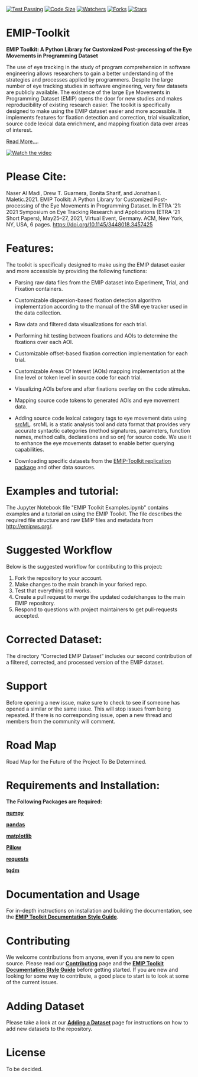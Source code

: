 [![Test Passing](https://github.com/nalmadi/EMIP-Toolkit/actions/workflows/test.yml/badge.svg?branch=main)](https://github.com/nalmadi/EMIP-Toolkit/actions/workflows/test.yml)
[![Code Size](https://img.shields.io/github/languages/code-size/nalmadi/EMIP-Toolkit?color=gold)](https://github.com/nalmadi/EMIP-Toolkit)
[![Watchers](https://img.shields.io/github/watchers/nalmadi/EMIP-Toolkit?color=magenta)](https://github.com/nalmadi/EMIP-Toolkit)
[![Forks](https://img.shields.io/github/forks/nalmadi/EMIP-Toolkit?color=magenta)](https://github.com/nalmadi/EMIP-Toolkit)
[![Stars](https://img.shields.io/github/stars/nalmadi/EMIP-Toolkit?color=magenta)](https://github.com/nalmadi/EMIP-Toolkit)



# EMIP-Toolkit

**EMIP Toolkit: A Python Library for Customized Post-processing of the Eye Movements in Programming Dataset**

The use of eye tracking in the study of program comprehension in software engineering allows researchers to gain a better understanding of the strategies and processes applied by programmers. Despite the large number of eye tracking studies in software engineering, very few datasets are publicly available. The existence of the large Eye Movements in Programming Dataset (EMIP) opens the door for new studies and makes reproducibility of existing research easier. The toolkit is specifically designed to make using the EMIP dataset easier and more accessible. It implements features for fixation detection and correction, trial visualization, source code lexical data enrichment, and mapping fixation data over areas of interest. 

[Read More...](https://www.researchgate.net/publication/350485560_EMIP_Toolkit_A_Python_Library_for_Customized_Post-processing_of_the_Eye_Movements_in_Programming_Dataset).

[![Watch the video](https://imgur.com/IcowLr3.png)](https://www.youtube.com/watch?v=wFdGyM6qUlE)

# Please Cite: 
Naser Al Madi, Drew T. Guarnera, Bonita Sharif, and Jonathan I. Maletic.2021. EMIP Toolkit: A Python Library for Customized Post-processing of the Eye Movements in Programming Dataset. In ETRA ’21: 2021 Symposium on Eye Tracking Research and Applications (ETRA ’21 Short Papers), May25–27, 2021, Virtual Event, Germany. ACM, New York, NY, USA, 6 pages. https://doi.org/10.1145/3448018.3457425


# Features:
The toolkit is specifically designed to make using the EMIP dataset easier and more accessible by providing the following functions:
 
 
 - Parsing raw data files from the EMIP dataset into Experiment, Trial, and Fixation containers.
    
 - Customizable dispersion-based fixation detection algorithm implementation according to the manual of the SMI eye tracker used in the data collection.
   
 - Raw data and filtered data visualizations for each trial.
    
 - Performing hit testing between fixations and AOIs to determine the fixations over each AOI.
        
 - Customizable offset-based fixation correction implementation for each trial.
    
 - Customizable Areas Of Interest (AOIs) mapping implementation at the line level or token level in source code for each trial.
    
 - Visualizing AOIs before and after fixations overlay on the code stimulus.
    
 - Mapping source code tokens to generated AOIs and eye movement data.
    
 - Adding source code lexical category tags to eye movement data using [srcML](https://www.srcml.org/). srcML is a static analysis tool and data format that provides very accurate syntactic categories (method signatures, parameters, function names, method calls, declarations and so on) for source code. We use it to enhance the eye movements dataset to enable better querying capabilities. 

 - Downloading specific datasets from the [EMIP-Toolkit replication package](https://osf.io/j6vt3/) and other data sources.


# Examples and tutorial:
The Jupyter Notebook file "EMIP Toolkit Examples.ipynb" contains examples and a tutorial on using the EMIP Toolkit. The file describes the required file structure and raw EMIP files and metadata from http://emipws.org/.

# Suggested Workflow
Below is the suggested workflow for contributing to this project: 

1. Fork the repository to your account.
2. Make changes to the main branch in your forked repo.
3. Test that everything still works.
4. Create a pull request to merge the updated code/changes to the main EMIP repository.
5. Respond to questions with project maintainers to get pull-requests accepted.



# Corrected Dataset:
The directory “Corrected EMIP Dataset” includes our second contribution of a filtered, corrected, and processed version of the EMIP dataset.

# Support
Before opening a new issue, make sure to check to see if someone has opened a similar or the same issue. This will stop issues from being repeated. If there is no corresponding issue, open a new thread and members from the community will comment. 

# Road Map
Road Map for the Future of the Project To Be Determined.


# Requirements and Installation: 
**The Following Packages are Required:**


**[numpy](https://numpy.org/)**

**[pandas](https://pandas.pydata.org/)**

**[matplotlib](https://matplotlib.org/downloads.html)**

**[Pillow](https://pypi.org/project/Pillow/)**

**[requests](https://pypi.org/project/requests/)**

**[tqdm](https://pypi.org/project/tqdm/)**

# Documentation and Usage
For in-depth instructions on installation and building the documentation, see the **[EMIP Toolkit Documentation Style Guide](https://github.com/bigbret/EMIP-Toolkit/wiki/EMIP-Toolkit-Documentation-Style-Guide)**.

# Contributing 
We welcome contributions from anyone, even if you are new to open source. Please read our **[Contributing](https://github.com/bigbret/EMIP-Toolkit/wiki/Contributing)** page and the **[EMIP Toolkit Documentation Style Guide](https://github.com/bigbret/EMIP-Toolkit/wiki/EMIP-Toolkit-Documentation-Style-Guide)** before getting started. If you are new and looking for some way to contribute, a good place to start is to look at some of the current issues. 

# Adding Dataset
Please take a look at our **[Adding a Dataset](https://github.com/bigbret/EMIP-Toolkit/wiki/Adding-a-Dataset)** page for instructions on how to add new datasets to the repository. 

# License
To be decided. 


